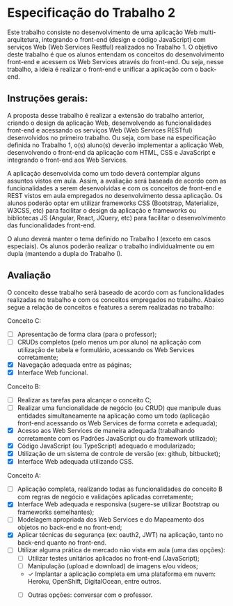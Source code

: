 # Especificação do Trabalho 2
Este trabalho consiste no desenvolvimento de uma aplicação Web multi-arquitetura, integrando o front-end (design e código JavaScript) com serviços Web (Web Services Restful) realizados no Trabalho 1. O objetivo deste trabalho é que os alunos entendam os conceitos do desenvolvimento front-end e acessem os Web Services através do front-end. Ou seja, nesse trabalho, a ideia é realizar o front-end e unificar a aplicação com o back-end.

## Instruções gerais:

A proposta desse trabalho é realizar a extensão do trabalho anterior, criando o design da aplicação Web, desenvolvendo as funcionalidades front-end e acessando os serviços Web (Web Services RESTful) desenvolvidos no primeiro trabalho. Ou seja, com base na especificação definida no Trabalho 1, o(s) aluno(s) deverão implementar a aplicação Web, desenvolvendo o front-end da aplicação com HTML, CSS e JavaScript e integrando o front-end aos Web Services.

A aplicação desenvolvida como um todo deverá contemplar alguns assuntos vistos em aula. Assim, a avaliação será baseada de acordo com as funcionalidades a serem desenvolvidas e com os conceitos de front-end e REST vistos em aula empregados no desenvolvimento dessa aplicação. Os alunos poderão optar em utilizar frameworks CSS (Bootstrap, Materialize, W3CSS, etc) para facilitar o design da aplicação e frameworks ou bibliotecas JS (Angular, React, JQuery, etc) para facilitar o desenvolvimento das funcionalidades front-end.

O aluno deverá manter o tema definido no Trabalho I (exceto em casos especiais). Os alunos poderão realizar o trabalho individualmente ou em dupla (mantendo a dupla do Trabalho I).

## Avaliação 

O conceito desse trabalho será baseado de acordo com as funcionalidades realizadas no trabalho e com os conceitos empregados no trabalho. Abaixo segue a relação de conceitos e features a serem realizadas no trabalho:

Conceito C:

 - [ ] Apresentação de forma clara (para o professor);
 - [ ] CRUDs completos (pelo menos um por aluno) na aplicação com utilização de tabela e formulário, acessando os Web Services corretamente;
 - [x] Navegação adequada entre as páginas;
 - [x] Interface Web funcional. 

Conceito B:

 - [ ] Realizar as tarefas para alcançar o conceito C;
 - [ ] Realizar uma funcionalidade de negócio (ou CRUD) que manipule duas entidades simultaneamente na aplicação como um todo (aplicação front-end acessando os Web Services de forma correta e adequada);
 - [x] Acesso aos Web Services de maneira adequada (trabalhando corretamente com os Padrões JavaScript ou do framework utilizado);
 - [x] Código JavaScript (ou TypeScript) adequado e modularizado;
 - [x] Utilização de um sistema de controle de versão (ex: github, bitbucket);
 - [x] Interface Web adequada utilizando CSS.

Conceito A:

 - [ ] Aplicação completa, realizando todas as funcionalidades do conceito B com regras de negócio e validações aplicadas corretamente;
 - [x] Interface Web adequada e responsiva (sugere-se utilizar Bootstrap ou frameworks semelhantes);
 - [ ] Modelagem apropriada dos Web Services e do Mapeamento dos objetos no back-end e no front-end;
 - [x] Aplicar técnicas de segurança (ex: oauth2, JWT) na aplicação, tanto no back-end quanto no front-end.
 - [ ] Utilizar alguma prática de mercado não vista em aula (uma das opções):
   - [ ] Utilizar testes unitários aplicados no front-end (JavaScript);  
   - [ ] Manipulação (upload e download) de imagens e/ou vídeos;
   - &check; Implantar a aplicação completa em uma plataforma em nuvem: Heroku, OpenShift, DigitalOcean, entre outros.
   - [ ] Outras opções: conversar com o professor.
 